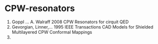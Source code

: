 # CPW-resonators
1. Goppl ... A. Walraff 2008 CPW Resonators for cirquit QED
2. Gevorgian, Linner,... 1995 IEEE Transactions CAD Models for Shielded Multilayered CPW
Conformal Mappings
3. 

